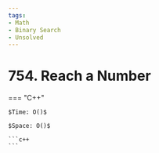 ```yaml
---
tags:
- Math
- Binary Search
- Unsolved
---
```



# 754. Reach a Number

=== "C++"

    $Time: O()$

    $Space: O()$

    ```c++
    ```